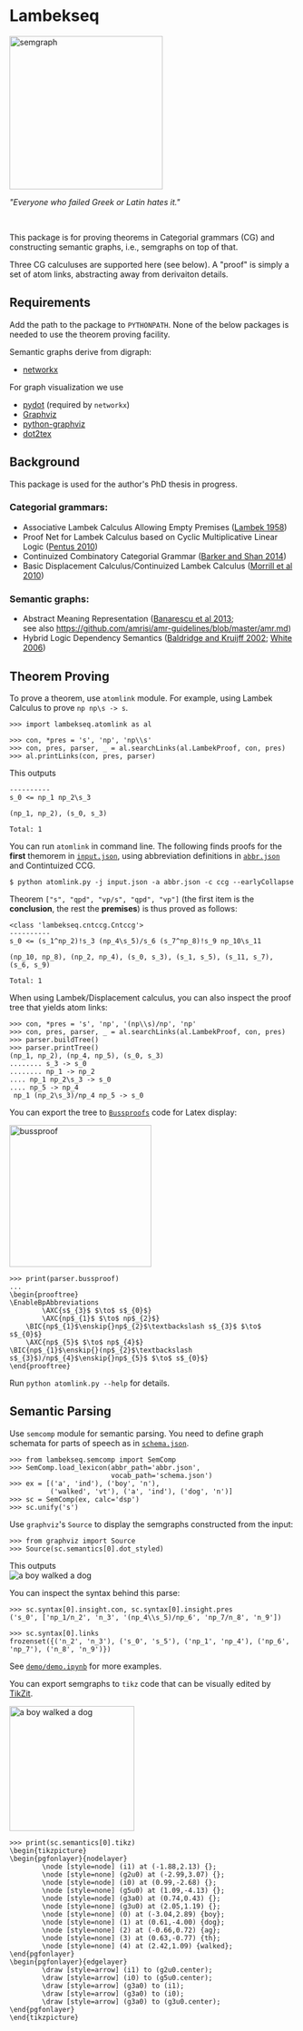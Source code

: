 # Lambekseq

<img src="demo/img-cover.png" alt="semgraph" width="270"/>

_"Everyone who failed Greek or Latin hates it."_

<br>

This package is for proving theorems in Categorial grammars (CG) and constructing semantic graphs, i.e., semgraphs on top of that.  

Three CG calculuses are supported here (see below). A "proof" is simply a set of atom links, abstracting away from derivaiton details.



## Requirements
Add the path to the package to `PYTHONPATH`. None of the below packages is needed to use the theorem proving facility.

Semantic graphs derive from digraph:
- [networkx](https://networkx.github.io/)  

For graph visualization we use
- [pydot](https://github.com/xflr6/graphviz) (required by `networkx`)
- [Graphviz](https://www.graphviz.org/)
- [python-graphviz](https://github.com/xflr6/graphviz)
- [dot2tex](https://dot2tex.readthedocs.io)



## Background
This package is used for the author's PhD thesis in progress.

### Categorial grammars:
- Associative Lambek Calculus Allowing Empty Premises ([Lambek 1958](https://www.cs.cmu.edu/~fp/courses/15816-f16/misc/Lambek58.pdf))
- Proof Net for Lambek Calculus based on Cyclic Multiplicative Linear Logic ([Pentus 2010](http://www.aiml.net/volumes/volume8/Pentus.pdf))
- Continuized Combinatory Categorial Grammar ([Barker and Shan 2014](https://www.oxfordscholarship.com/view/10.1093/acprof:oso/9780199575015.001.0001/acprof-9780199575015))
- Basic Displacement Calculus/Continuized Lambek Calculus ([Morrill et al 2010](https://link.springer.com/article/10.1007/s10849-010-9129-2))

### Semantic graphs:
- Abstract Meaning Representation ([Banarescu et al 2013](https://www.aclweb.org/anthology/W13-2322/);  
see also https://github.com/amrisi/amr-guidelines/blob/master/amr.md)
- Hybrid Logic Dependency Semantics ([Baldridge and Kruijff 2002](https://www.aclweb.org/anthology/P02-1041/); [White 2006](https://link.springer.com/article/10.1007/s11168-006-9010-2))


## Theorem Proving
To prove a theorem, use `atomlink` module. For example, using Lambek Calculus to prove `np np\s -> s`.
```
>>> import lambekseq.atomlink as al

>>> con, *pres = 's', 'np', 'np\\s'
>>> con, pres, parser, _ = al.searchLinks(al.LambekProof, con, pres)
>>> al.printLinks(con, pres, parser)
```
This outputs
```
----------
s_0 <= np_1 np_2\s_3

(np_1, np_2), (s_0, s_3)

Total: 1
```

You can run `atomlink` in command line. The following finds proofs for the **first** themorem in [`input.json`](input.json), using abbreviation definitions in [`abbr.json`](abbr.json) and Contintuized CCG.

```
$ python atomlink.py -j input.json -a abbr.json -c ccg --earlyCollapse
```
Theorem `["s", "qpd", "vp/s", "qpd", "vp"]` (the first item is the **conclusion**, the rest the **premises**) is thus proved as follows:
```
<class 'lambekseq.cntccg.Cntccg'>
----------
s_0 <= (s_1^np_2)!s_3 (np_4\s_5)/s_6 (s_7^np_8)!s_9 np_10\s_11

(np_10, np_8), (np_2, np_4), (s_0, s_3), (s_1, s_5), (s_11, s_7), (s_6, s_9)

Total: 1
```

When using Lambek/Displacement calculus, you can also inspect the proof tree that yields atom links:

```
>>> con, *pres = 's', 'np', '(np\\s)/np', 'np'
>>> con, pres, parser, _ = al.searchLinks(al.LambekProof, con, pres)
>>> parser.buildTree()
>>> parser.printTree()
(np_1, np_2), (np_4, np_5), (s_0, s_3)
........ s_3 -> s_0
........ np_1 -> np_2
.... np_1 np_2\s_3 -> s_0
.... np_5 -> np_4
 np_1 (np_2\s_3)/np_4 np_5 -> s_0
```

You can export the tree to [`Bussproofs`](https://ctan.org/pkg/bussproofs) code for Latex display:

<img src="demo/img-buss.png" alt="bussproof" width="250"/>

```
>>> print(parser.bussproof)
...
\begin{prooftree}
\EnableBpAbbreviations
        \AXC{s$_{3}$ $\to$ s$_{0}$}
        \AXC{np$_{1}$ $\to$ np$_{2}$}
    \BIC{np$_{1}$\enskip{}np$_{2}$\textbackslash s$_{3}$ $\to$ s$_{0}$}
    \AXC{np$_{5}$ $\to$ np$_{4}$}
\BIC{np$_{1}$\enskip{}(np$_{2}$\textbackslash s$_{3}$)/np$_{4}$\enskip{}np$_{5}$ $\to$ s$_{0}$}
\end{prooftree}
```

Run `python atomlink.py --help` for details.

## Semantic Parsing
Use `semcomp` module for semantic parsing. You need to define graph schemata for parts of speech as in [`schema.json`](schema.json).
```
>>> from lambekseq.semcomp import SemComp
>>> SemComp.load_lexicon(abbr_path='abbr.json',
                         vocab_path='schema.json')
>>> ex = [('a', 'ind'), ('boy', 'n'), 
          ('walked', 'vt'), ('a', 'ind'), ('dog', 'n')]
>>> sc = SemComp(ex, calc='dsp')
>>> sc.unify('s')
```

Use `graphviz`'s `Source` to display the semgraphs constructed from the input:
```
>>> from graphviz import Source
>>> Source(sc.semantics[0].dot_styled)
```
This outputs  
![a boy walked a dog](demo/img-0.svg)

You can inspect the syntax behind this parse:
```
>>> sc.syntax[0].insight.con, sc.syntax[0].insight.pres
('s_0', ['np_1/n_2', 'n_3', '(np_4\\s_5)/np_6', 'np_7/n_8', 'n_9'])

>>> sc.syntax[0].links
frozenset({('n_2', 'n_3'), ('s_0', 's_5'), ('np_1', 'np_4'), ('np_6', 'np_7'), ('n_8', 'n_9')}) 
```

See [`demo/demo.ipynb`](demo/demo.ipynb) for more examples.

You can export semgraphs to `tikz` code that can be visually edited by [TikZit](https://tikzit.github.io/).

<img src="demo/img-tikz-0.png" alt="a boy walked a dog" width="220"/>

```
>>> print(sc.semantics[0].tikz)
\begin{tikzpicture}
\begin{pgfonlayer}{nodelayer}
        \node [style=node] (i1) at (-1.88,2.13) {};
        \node [style=none] (g2u0) at (-2.99,3.07) {};
        \node [style=node] (i0) at (0.99,-2.68) {};
        \node [style=none] (g5u0) at (1.09,-4.13) {};
        \node [style=node] (g3a0) at (0.74,0.43) {};
        \node [style=none] (g3u0) at (2.05,1.19) {};
        \node [style=none] (0) at (-3.04,2.89) {boy};
        \node [style=none] (1) at (0.61,-4.00) {dog};
        \node [style=none] (2) at (-0.66,0.72) {ag};
        \node [style=none] (3) at (0.63,-0.77) {th};
        \node [style=none] (4) at (2.42,1.09) {walked};
\end{pgfonlayer}
\begin{pgfonlayer}{edgelayer}
        \draw [style=arrow] (i1) to (g2u0.center);
        \draw [style=arrow] (i0) to (g5u0.center);
        \draw [style=arrow] (g3a0) to (i1);
        \draw [style=arrow] (g3a0) to (i0);
        \draw [style=arrow] (g3a0) to (g3u0.center);
\end{pgfonlayer}
\end{tikzpicture}
```
